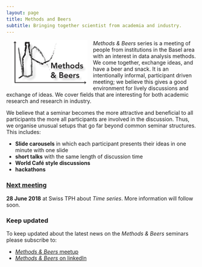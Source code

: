 ```yaml
---
layout: page
title: Methods and Beers
subtitle: Bringing together scientist from academia and industry.
---
```


<img align="left" src="/img/MBlogo.jpg" style="width: 200px;" hspace="15px"/> _Methods & Beers_ series is a meeting of people from institutions in the Basel area with an interest in data analysis methods. We come together, exchange ideas, and have a beer and snack. It is an intentionally informal, participant driven meeting; we believe this gives a good environment for lively discussions and exchange of ideas.
We cover fields that are interesting for both academic research and research in industry.

We believe that a seminar becomes the more attractive and beneficial to all participants the more all participants are involved in the discussion. Thus, we organise unusual setups that go far beyond common seminar structures. This includes:
 - __Slide carousels__ in which each participant presents their ideas in one minute with one slide
 - **short talks** with the same length of discussion time
 - **World Café style discussions**
 - **hackathons**



### [Next meeting][link future]

**28 June 2018** at Swiss TPH about _Time series_. More information will follow soon.

### Keep updated
To keep updated about the latest news on the _Methods & Beers_ seminars please subscribe to:
 - [_Methods & Beers_ meetup][link MBmeetup]
 - [_Methods & Beers_ on linkedIn][link MBlinkedIn]


[link future]: /seminar/futureevents
[link MBmeetup]: https://www.meetup.com/Basel-Computational-Methods-for-Research-Community-BCMRC/
[link MBlinkedIn]: https://www.linkedin.com/groups/8609764
